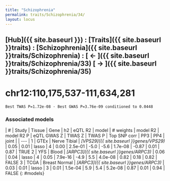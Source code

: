 ```yaml
---
title: "Schizophrenia"
permalink: traits/Schizophrenia/34/ 
layout: locus
---
```


## [Hub]({{ site.baseurl }}) : [Traits]({{ site.baseurl }}traits) : [Schizophrenia]({{ site.baseurl }}traits/Schizophrenia) :  [ ← ]({{ site.baseurl }}traits/Schizophrenia/33)  [ → ]({{ site.baseurl }}traits/Schizophrenia/35)

# chr12:110,175,537-111,634,281

`Best TWAS P=1.72e-08 · Best GWAS P=3.76e-09 conditioned to 0.0448`

<script>
Plotly.d3.csv("../34.cond.csv", function(data){ processData(data) } );
</script><div id="graph"></div>

### Associated models

| # | Study | Tissue | Gene | h2 | eQTL R2 | model | # weights | model R2 | model R2 P | eQTL GWAS Z | TWAS Z | TWAS P | Top SNP corr | PP3 | PP4 | joint |
| --- |
1 | GTEx | Nerve Tibial | *[VPS29]({{ site.baseurl }}genes/VPS29)* | 0.05 | 0.01 | lasso | 4 | 0.00 | 2.5e-01 | -5.0 | -5.6 | 1.7e-08 | -0.87 | 0.01 | 0.87 |  TRUE
2 | YFS | Blood | *[ARPC3]({{ site.baseurl }}genes/ARPC3)* | 0.06 | 0.04 | lasso | 4 | 0.05 | 7.9e-16 | -4.9 |  5.5 | 4.0e-08 |  0.82 | 0.18 | 0.82 | FALSE
3 | TCGA | Breast Normal | *[ARPC3]({{ site.baseurl }}genes/ARPC3)* | 0.03 | 0.01 | lasso | 3 | 0.01 | 1.5e-04 |  5.9 |  5.4 | 5.2e-08 |  0.87 | 0.01 | 0.94 | FALSE
{: #models}

